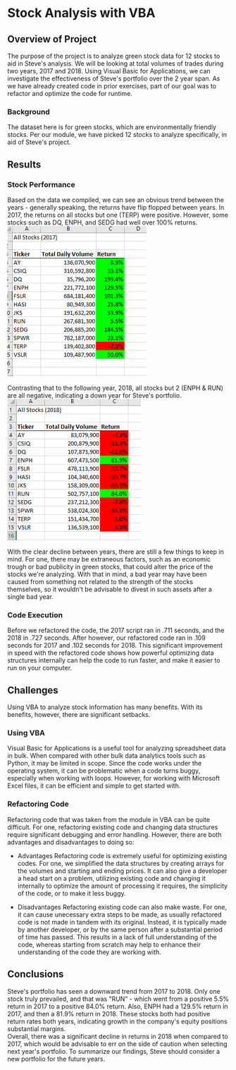 # Stock Analysis with VBA

## Overview of Project
The purpose of the project is to analyze green stock data for 12 stocks to aid in Steve's analysis. We will be looking at total volumes of trades during two years, 2017 and 2018. Using Visual Basic for Applications, we can investigate the effectiveness of Steve's portfolio over the 2 year span. As we have already created code in prior exercises, part of our goal was to refactor and optimize the code for runtime.

### Background
The dataset here is for green stocks, which are environmentally friendly stocks. Per our module, we have picked 12 stocks to analyze specifically, in aid of Steve's project. 

## Results

### Stock Performance

Based on the data we compiled, we can see an obvious trend between the years - generally speaking, the returns have flip flopped between years. In 2017, the returns on all stocks but one (TERP) were positive. However, some stocks such as DQ, ENPH, and SEDG had well over 100% returns.<br>
![Results from our 2017 Macro](/Resources/All_stocks_2017.PNG)

 Contrasting that to the following year, 2018, all stocks but 2 (ENPH & RUN) are all negative, indicating a down year for Steve's portfolio.<br>
![Results from our 2018 Macro](/Resources/All_stocks_2018.PNG)
 
With the clear decline between years, there are still a few things to keep in mind. For one, there may be extraneous factors, such as an economic trough or bad publicity in green stocks, that could alter the price of the stocks we're analyzing. With that in mind, a bad year may have been caused from something not related to the strength of the stocks themselves, so it wouldn't be advisable to divest in such assets after a single bad year. 

### Code Execution
Before we refactored the code, the 2017 script ran in .711 seconds, and the 2018 in .727 seconds. After however, our refactored code ran in .109 seconds for 2017 and .102 seconds for 2018. This significant improvement in speed with the refactored code shows how powerful optimizing data structures internally can help the code to run faster, and make it easier to run on your computer.

## Challenges
Using VBA to analyze stock information has many benefits. With its benefits, however, there are significant setbacks.  

### Using VBA
Visual Basic for Applications is a useful tool for analyzing spreadsheet data in bulk. When compared with other bulk data analytics tools such as Python, it may be limited in scope. Since the code works under the operating system, it can be problematic when a code turns buggy, especially when working with loops. However, for working with Microsoft Excel files, it can be efficient and simple to get started with. 

### Refactoring Code

Refactoring code that was taken from the module in VBA can be quite difficult. For one, refactoring existing code and changing data structures require significant debugging and error handling. However, there are both advantages and disadvantages to doing so:

- Advantages
Refactoring code is extremely useful for optimizing existing codes. For one, we simplified the data structures by creating arrays for the volumes and starting and ending prices. It can also give a developer a head start on a problem, utilizing existing code and changing it internally to optimize the amount of processing it requires, the simplicity of the code, or to make it less buggy. 

- Disadvantages 
Refactoring existing code can also make waste. For one, it can cause unecessary extra steps to be made, as usually refactored code is not made in tandem with its original. Instead, it is typically made by another developer, or by the same person after a substantial period of time has passed. This results in a lack of full understanding of the code, whereas starting from scratch may help to enhance their understanding of the code they are working with. 


## Conclusions
Steve's portfolio has seen a downward trend from 2017 to 2018. Only one stock truly prevailed, and that was "RUN" - which went from a positive 5.5% return in 2017 to a positive 84.0% return. Also, ENPH had a 129.5% return in 2017, and then a 81.9% return in 2018. These stocks both had positive return rates both years, indicating growth in the company's equity positions substantial margins.  <br> Overall, there was a significant decline in returns in 2018 when compared to 2017, which would be advisable to err on the side of caution when selecting next year's portfolio. To summarize our findings, Steve should consider a new portfolio for the future years.